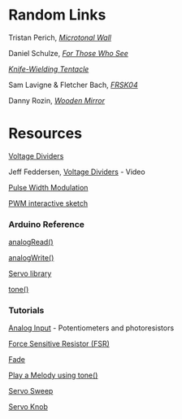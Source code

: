 # Random Links

Tristan Perich, [*Microtonal Wall*](https://www.youtube.com/watch?v=MJSgaEaZytg)

Daniel Schulze, [*For Those Who See*](https://vimeo.com/33170211)

[*Knife-Wielding Tentacle*](https://www.youtube.com/watch?v=pQ2dI_B_Ycg)

Sam Lavigne & Fletcher Bach, [*FRSK04*](http://frsk04.com/)

Danny Rozin, [*Wooden Mirror*](https://vimeo.com/101408845)

# Resources

[Voltage Dividers](https://learn.sparkfun.com/tutorials/voltage-dividers)

Jeff Feddersen, [Voltage Dividers](https://vimeo.com/76442431) - Video

[Pulse Width Modulation](https://learn.sparkfun.com/tutorials/pulse-width-modulation)

[PWM interactive sketch](http://alpha.editor.p5js.org/full/B1-o1h52Z)

### Arduino Reference

[analogRead()](https://www.arduino.cc/en/Reference/AnalogRead)

[analogWrite()](https://www.arduino.cc/en/Reference/AnalogWrite)

[Servo library](https://www.arduino.cc/en/Reference/Servo)

[tone()](https://www.arduino.cc/en/Reference/Tone)

### Tutorials

[Analog Input](https://www.arduino.cc/en/Tutorial/AnalogInput) - Potentiometers and photoresistors

[Force Sensitive Resistor (FSR)](https://learn.adafruit.com/force-sensitive-resistor-fsr/overview)

[Fade](https://www.arduino.cc/en/Tutorial/Fade)

[Play a Melody using tone()](https://www.arduino.cc/en/Tutorial/ToneMelody)

[Servo Sweep](https://www.arduino.cc/en/Tutorial/Sweep)

[Servo Knob](https://www.arduino.cc/en/Tutorial/Knob)